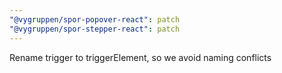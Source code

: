 ```yaml
---
"@vygruppen/spor-popover-react": patch
"@vygruppen/spor-stepper-react": patch
---
```


Rename trigger to triggerElement, so we avoid naming conflicts
